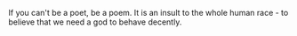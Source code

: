 If you can't be a poet, be a poem.
It is an insult to the whole human race - to believe that we need a god to behave decently.
